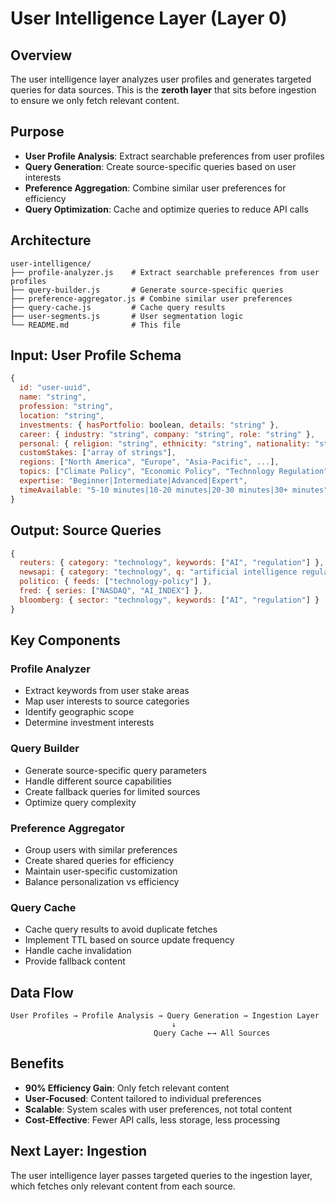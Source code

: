 # User Intelligence Layer (Layer 0)

## Overview

The user intelligence layer analyzes user profiles and generates targeted queries for data sources. This is the **zeroth layer** that sits before ingestion to ensure we only fetch relevant content.

## Purpose

- **User Profile Analysis**: Extract searchable preferences from user profiles
- **Query Generation**: Create source-specific queries based on user interests
- **Preference Aggregation**: Combine similar user preferences for efficiency
- **Query Optimization**: Cache and optimize queries to reduce API calls

## Architecture

```
user-intelligence/
├── profile-analyzer.js    # Extract searchable preferences from user profiles
├── query-builder.js       # Generate source-specific queries
├── preference-aggregator.js # Combine similar user preferences
├── query-cache.js         # Cache query results
├── user-segments.js       # User segmentation logic
└── README.md              # This file
```

## Input: User Profile Schema

```javascript
{
  id: "user-uuid",
  name: "string",
  profession: "string",
  location: "string",
  investments: { hasPortfolio: boolean, details: "string" },
  career: { industry: "string", company: "string", role: "string" },
  personal: { religion: "string", ethnicity: "string", nationality: "string" },
  customStakes: ["array of strings"],
  regions: ["North America", "Europe", "Asia-Pacific", ...],
  topics: ["Climate Policy", "Economic Policy", "Technology Regulation", ...],
  expertise: "Beginner|Intermediate|Advanced|Expert",
  timeAvailable: "5-10 minutes|10-20 minutes|20-30 minutes|30+ minutes"
}
```

## Output: Source Queries

```javascript
{
  reuters: { category: "technology", keywords: ["AI", "regulation"] },
  newsapi: { category: "technology", q: "artificial intelligence regulation" },
  politico: { feeds: ["technology-policy"] },
  fred: { series: ["NASDAQ", "AI_INDEX"] },
  bloomberg: { sector: "technology", keywords: ["AI", "regulation"] }
}
```

## Key Components

### Profile Analyzer

- Extract keywords from user stake areas
- Map user interests to source categories
- Identify geographic scope
- Determine investment interests

### Query Builder

- Generate source-specific query parameters
- Handle different source capabilities
- Create fallback queries for limited sources
- Optimize query complexity

### Preference Aggregator

- Group users with similar preferences
- Create shared queries for efficiency
- Maintain user-specific customization
- Balance personalization vs efficiency

### Query Cache

- Cache query results to avoid duplicate fetches
- Implement TTL based on source update frequency
- Handle cache invalidation
- Provide fallback content

## Data Flow

```
User Profiles → Profile Analysis → Query Generation → Ingestion Layer
                                    ↓
                                Query Cache ←→ All Sources
```

## Benefits

- **90% Efficiency Gain**: Only fetch relevant content
- **User-Focused**: Content tailored to individual preferences
- **Scalable**: System scales with user preferences, not total content
- **Cost-Effective**: Fewer API calls, less storage, less processing

## Next Layer: Ingestion

The user intelligence layer passes targeted queries to the ingestion layer, which fetches only relevant content from each source.
